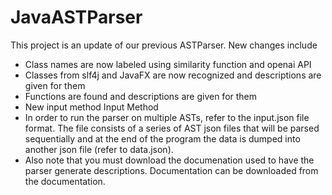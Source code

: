 # JavaASTParser
This project is an update of our previous ASTParser. New changes include
- Class names are now labeled using similarity function and openai API
- Classes from slf4j and JavaFX are now recognized and descriptions are given for them
- Functions are found and descriptions are given for them
- New input method
Input Method
- In order to run the parser on multiple ASTs, refer to the input.json file format. The file consists of a series of AST json files
  that will be parsed sequentially and at the end of the program the data is dumped into another json file (refer to data.json).
- Also note that you must download the documenation used to have the parser generate descriptions. Documentation can be downloaded from the documentation.
